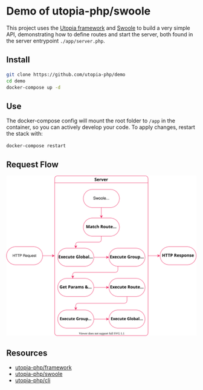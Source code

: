 # Demo of utopia-php/swoole

This project uses the [Utopia framework](https://github.com/utopia-php/framework) and [Swoole](https://github.com/utopia-php/swoole) to build a very simple API, demonstrating how to define routes and start the server, both found in the server entrypoint `./app/server.php`.

## Install
```bash
git clone https://github.com/utopia-php/demo
cd demo
docker-compose up -d
```

## Use
The docker-compose config will mount the root folder to `/app` in the container, so you can actively develop your code. To apply changes, restart the stack with:

  `docker-compose restart`

## Request Flow
![Request Flow](images/requestflow.drawio.svg)

## Resources

- [utopia-php/framework](https://github.com/utopia-php/framework)
- [utopia-php/swoole](https://github.com/utopia-php/swoole)
- [utopia-php/cli](https://github.com/utopia-php/cli)
